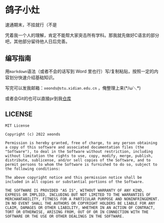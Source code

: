 # 鸽子小灶

速通期末，不挂就行（不是

凭着我一个人的理解，肯定不能帮大家突击所有学科。那我就先做好C语言的部分吧，其他部分留待他人日后完善。

## 编写指南

用`markdown`语法（或者不会的话写到 Word 里也行）写/复制粘贴，按照一定的内容划分快速介绍基础知识。

写完可以发我邮箱：`xeonds@stu.xidian.edu.cn` ，俺整理上来(\*/ω＼\*)

或者会Git的也可以直接pr到我[仓库](http://github.com/xeonds/pigeon-soup.git)

## LICENSE

`MIT License`

`Copyright (c) 2022 xeonds`

`Permission is hereby granted, free of charge, to any person obtaining a copy of this software and associated documentation files (the "Software"), to deal in the Software without restriction, including without limitation the rights to use, copy, modify, merge, publish, distribute, sublicense, and/or sell copies of the Software, and to permit persons to whom the Software is furnished to do so, subject to the following conditions:`

`The above copyright notice and this permission notice shall be included in all copies or substantial portions of the Software.`

`THE SOFTWARE IS PROVIDED "AS IS", WITHOUT WARRANTY OF ANY KIND, EXPRESS OR IMPLIED, INCLUDING BUT NOT LIMITED TO THE WARRANTIES OF MERCHANTABILITY, FITNESS FOR A PARTICULAR PURPOSE AND NONINFRINGEMENT. IN NO EVENT SHALL THE AUTHORS OR COPYRIGHT HOLDERS BE LIABLE FOR ANY CLAIM, DAMAGES OR OTHER LIABILITY, WHETHER IN AN ACTION OF CONTRACT, TORT OR OTHERWISE, ARISING FROM, OUT OF OR IN CONNECTION WITH THE SOFTWARE OR THE USE OR OTHER DEALINGS IN THE SOFTWARE.`



